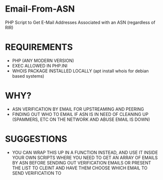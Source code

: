 # Email-From-ASN
PHP Script to Get E-Mail Addresses Associated with an ASN (regardless of RIR)

# REQUIREMENTS
- PHP (ANY MODERN VERSION)
- EXEC ALLOWED IN PHP.INI
- WHOIS PACKAGE INSTALLED LOCALLY (apt install whois for debian based systems)

# WHY?
- ASN VERIFICATION BY EMAIL FOR UPSTREAMING AND PEERING
- FINDING OUT WHO TO EMAIL IF ASN IS IN NEED OF CLEANING UP (SPAMMERS, ETC ON THE NETWORK AND ABUSE EMAIL IS DOWN)

# SUGGESTIONS
- YOU CAN WRAP THIS UP IN A FUNCTION INSTEAD, AND USE IT INSIDE YOUR OWN SCRIPTS WHERE YOU NEED TO GET AN ARRAY OF EMAILS BY ASN BEFORE SENDING OUT VERIFICATION EMAILS OR PRESENT THE LIST TO CLEINT AND HAVE THEM CHOOSE WHICH EMAIL TO SEND VERIFICATION TO
